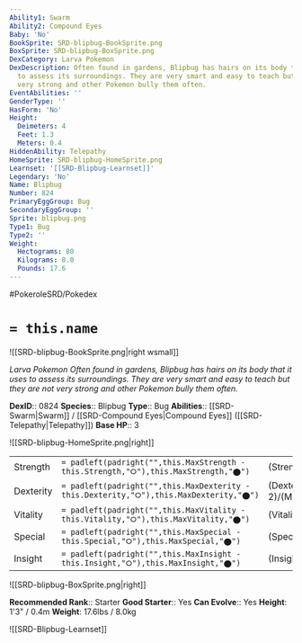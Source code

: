 ```yaml
---
Ability1: Swarm
Ability2: Compound Eyes
Baby: 'No'
BookSprite: SRD-blipbug-BookSprite.png
BoxSprite: SRD-blipbug-BoxSprite.png
DexCategory: Larva Pokemon
DexDescription: Often found in gardens, Blipbug has hairs on its body that it uses
  to assess its surroundings. They are very smart and easy to teach but they are not
  very strong and other Pokemon bully them often.
EventAbilities: ''
GenderType: ''
HasForm: 'No'
Height:
  Deimeters: 4
  Feet: 1.3
  Meters: 0.4
HiddenAbility: Telepathy
HomeSprite: SRD-blipbug-HomeSprite.png
Learnset: '[[SRD-Blipbug-Learnset]]'
Legendary: 'No'
Name: Blipbug
Number: 824
PrimaryEggGroup: Bug
SecondaryEggGroup: ''
Sprite: blipbug.png
Type1: Bug
Type2: ''
Weight:
  Hectograms: 80
  Kilograms: 8.0
  Pounds: 17.6
---
```


#PokeroleSRD/Pokedex

# `= this.name`

![[SRD-blipbug-BookSprite.png|right wsmall]]

*Larva Pokemon*
*Often found in gardens, Blipbug has hairs on its body that it uses to assess its surroundings. They are very smart and easy to teach but they are not very strong and other Pokemon bully them often.*

**DexID**:: 0824
**Species**:: Blipbug
**Type**:: Bug
**Abilities**:: [[SRD-Swarm|Swarm]] / [[SRD-Compound Eyes|Compound Eyes]] ([[SRD-Telepathy|Telepathy]])
**Base HP**:: 3

![[SRD-blipbug-HomeSprite.png|right]]

|           |                                                                                        |                                          |
| --------- | -------------------------------------------------------------------------------------- | ---------------------------------------- |
| Strength  | `= padleft(padright("",this.MaxStrength - this.Strength,"⭘"),this.MaxStrength,"⬤")`    | (Strength::1)/(MaxStrength::3)   |
| Dexterity | `= padleft(padright("",this.MaxDexterity - this.Dexterity,"⭘"),this.MaxDexterity,"⬤")` | (Dexterity:: 2)/(MaxDexterity::4) |
| Vitality  | `= padleft(padright("",this.MaxVitality - this.Vitality,"⭘"),this.MaxVitality,"⬤")`    | (Vitality::1)/(MaxVitality::3)   |
| Special   | `= padleft(padright("",this.MaxSpecial - this.Special,"⭘"),this.MaxSpecial,"⬤")`       | (Special::1)/(MaxSpecial::3)     |
| Insight   | `= padleft(padright("",this.MaxInsight - this.Insight,"⭘"),this.MaxInsight,"⬤")`       | (Insight::2)/(MaxInsight::4)     |

![[SRD-blipbug-BoxSprite.png|right]]

**Recommended Rank**:: Starter
**Good Starter**:: Yes
**Can Evolve**:: Yes
**Height**: 1'3" / 0.4m
**Weight**: 17.6lbs / 8.0kg

![[SRD-Blipbug-Learnset]]